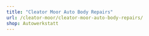 ```yaml
---
title: "Cleator Moor Auto Body Repairs"
url: /cleator-moor/cleator-moor-auto-body-repairs/
shop: Autowerkstatt
---
```

